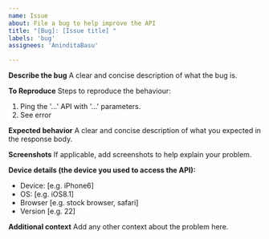```yaml
---
name: Issue
about: File a bug to help improve the API
title: "[Bug]: [Issue title] "
labels: 'bug'
assignees: 'AninditaBasu'

---
```


**Describe the bug**
A clear and concise description of what the bug is.

**To Reproduce**
Steps to reproduce the behaviour:
1. Ping the '...' API with '...' parameters.
2. See error

**Expected behavior**
A clear and concise description of what you expected in the response body.

**Screenshots**
If applicable, add screenshots to help explain your problem.

**Device details (the device you used to access the API):**
 - Device: [e.g. iPhone6]
 - OS: [e.g. iOS8.1]
 - Browser [e.g. stock browser, safari]
 - Version [e.g. 22]

**Additional context**
Add any other context about the problem here.

